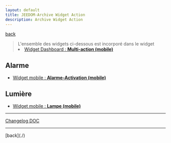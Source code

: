 ```yaml
---
layout: default
title: JEEDOM-Archive Widget Action
description: Archive Widget Action
---
```

[back](../)

<blockquote>
L'ensemble des widgets ci-dessous est incorporé dans le widget
    <li><a href="../JEEDOM_Multi_action_Defaut_mobile">Widget Dashboard : <b>Multi-action (mobile)</b></a></li>
</blockquote>

## Alarme
<ul>
    <li><a href="../archives/multiaction/JEEDOM_Alarme_Activation_MOBILE.html">Widget mobile : <b>Alarme-Activation (mobile)</b></a></li>
</ul>

## Lumière
<ul>
    <li><a href="../archives/multiaction/JEEDOM_Lampe_MOBILE.html">Widget mobile : <b>Lampe (mobile)</b></a></li>
</ul>

<hr />
<dl>
    <a href="https://github.com/JEALG/JEEDOM-Widget_JAG-doc/commits/master">Changelog DOC</a>
</dl>
<hr />
[back](./)